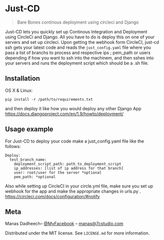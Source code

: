 # Just-CD
> Bare Bones continous deployment using circleci and Django

Just-CD lets you quickly set up Continous Integration and Deployment using CircleCi and Django.
All you have to do is deploy this on one of your servers and set up circleci.
Upon getting the webhook form CircleCI, just-cd ssh gets your latest code and reads the ```just_config.yaml```
file where you pass a list of branchs to process and respective ips ; pem_path or users depending if how you want 
to ssh into the machinem, and then sshes into your servers and runs the deployment script which should be a .sh file.

## Installation

OS X & Linux:

```
pip install -r /path/to/requirements.txt
```
and then deploy it like how you would deploy any other Django App
https://docs.djangoproject.com/en/1.9/howto/deployment/

## Usage example

For Just-CD to deploy your code make a just_config.yaml file like the follows:

```
Deploy:
  test_branch_name:
    deployment_script_path: path_to_deployment_script
    ip_addresses: [list of ip address for that branch]
    user: root/user for the server *optional
    pem_path: *optional
```
Also while setting up CircleCI in your circle.yml file, 
make sure you set up webhook for the app and make the appropriate changes in urls.py .
https://circleci.com/docs/configuration/#notify

## Meta

Manas Dadheech– [@MyFacebook](https://facebook.com/manas.dadheech) – manas@7cstudio.com

Distributed under the MIT license. See ``LICENSE.md`` for more information.


